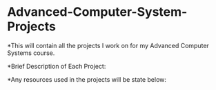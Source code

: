 # Advanced-Computer-System-Projects

*This will contain all the projects I work on for my Advanced Computer Systems course.

*Brief Description of Each Project:

*Any resources used in the projects will be state below:
